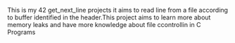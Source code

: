 This is my 42 get_next_line projects it aims to read line from a file according to buffer identified in the header.This project aims to learn more about memory leaks and have more knowledge about file ccontrollin in C Programs
